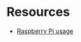 # Resources

* [Raspberry Pi usage](https://alexellisuk.medium.com/walk-through-install-kubernetes-to-your-raspberry-pi-in-15-minutes-84a8492dc95a)

